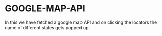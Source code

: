 # GOOGLE-MAP-API
In this we have fetched a google map API and on clicking the locators the name of different states gets popped up.
